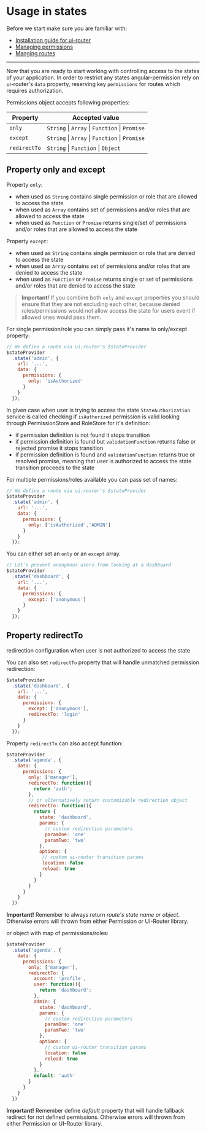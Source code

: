 Usage in states
============================

Before we start make sure you are familiar with:
- [Installation guide for ui-router](https://github.com/Narzerus/angular-permission/blob/development/docs/ui-router/1-installation.md) 
- [Managing permissions](https://github.com/Narzerus/angular-permission/blob/development/docs/1-manging-permissions.md)
- [Manging routes](https://github.com/Narzerus/angular-permission/blob/development/docs/2-manging-roles.md)

----------------------------

Now that you are ready to start working with controlling access to the states of your application. In order to restrict any states angular-permission rely on ui-router's `data` property, reserving key `permissions` for routes which requires authorization.

Permissions object accepts following properties:

| Property        | Accepted value                                 |
| --------------- |------------------------------------------------|
| `only`          | `String` \| `Array` \| `Function` \| `Promise` |
| `except`        | `String` \| `Array` \| `Function` \| `Promise` |
| `redirectTo`    | `String` \| `Function` \| `Object`             |

Property only and except
----------------------------

Property `only`:
  - when used as `String` contains single permission or role that are allowed to access the state
  - when used as `Array` contains set of permissions and/or roles that are allowed to access the state
  - when used as `Function` or `Promise` returns single/set of permissions and/or roles that are allowed to access the state

Property `except`: 
  - when used as `String` contains single permission or role that are denied to access the state
  - when used as `Array` contains set of permissions and/or roles that are denied to access the state
  - when used as `Function` or `Promise` returns single or set of permissions and/or roles that are denied to access the state
  
> **Important!** If you combine both `only` and `except` properties you should ensure that they are not excluding each other, because denied roles/permissions would not allow access the state for users event if allowed ones would pass them.   

For single permission/role you can simply pass it's name to only/except property:

```javascript
// We define a route via ui-router's $stateProvider
$stateProvider
  .state('admin', {
    url: '...',
    data: {
      permissions: {
        only: 'isAuthorized'
      }
    }
  });
```

In given case when user is trying to access the state `StateAuthorization` service is called checking if `isAuthorized` permission is valid looking through PermissionStore and RoleStore for it's definition: 
  - if permission definition is not found it stops transition
  - if permission definition is found but `validationFunction` returns false or rejected promise it stops transition
  - if permission definition is found and `validationFunction` returns true or resolved promise, meaning that user is authorized to access the state transition proceeds to the state

For multiple permissions/roles available you can pass set of names:

```javascript
// We define a route via ui-router's $stateProvider
$stateProvider
  .state('admin', {
    url: '...',
    data: {
      permissions: {
        only: ['isAuthorized','ADMIN']
      }
    }
  });
```

You can either set an `only` or an `except` array.

```javascript
// Let's prevent anonymous users from looking at a dashboard
$stateProvider
  .state('dashboard', {
    url: '...',
    data: {
      permissions: {
        except: ['anonymous']
      }
    }
  });
```

Property redirectTo
----------------------------

redirection configuration when user is not authorized to access the state

You can also set `redirectTo` property that will handle unmatched permission redirection:

```javascript
$stateProvider
  .state('dashboard', {
    url: '...',
    data: {
      permissions: {
        except: ['anonymous'],
        redirectTo: 'login'
      }
    }
  });
```

Property `redirectTo` can also accept function:

```javascript
$stateProvider
  .state('agenda', {
    data: {
      permissions: {
        only: ['manager'],
        redirectTo: function(){
          return 'auth';
        },
        // or alternatively return customizable redirection object
        redirectTo: function(){
          return {
            state: 'dashboard',
            params: {
              // custom redirection parameters
              paramOne: 'one'
              paramTwo: 'two'
            },
            options: {
             // custom ui-router transition params
             location: false
             reload: true
            }
          }
        }
      }
    }
  })
```

**Important!** Remember to always return _route's state name or object_. Otherwise errors will thrown from either Permission or UI-Router library.

or object with map of permissions/roles:

```javascript
$stateProvider
  .state('agenda', {
    data: {
      permissions: {
        only: ['manager'],
        redirectTo: {
          account: 'profile',
          user: function(){
            return 'dashboard';
          },
          admin: {
            state: 'dashboard',
            params: {
              // custom redirection parameters
              paramOne: 'one'
              paramTwo: 'two'
            },
            options: {
              // custom ui-router transition params
              location: false
              reload: true
            }
          },
          default: 'auth'
        }
      }
    }
  })
```

**Important!** Remember define _default_ property that will handle fallback redirect for not defined permissions. Otherwise errors will thrown from either Permission or UI-Router library. 